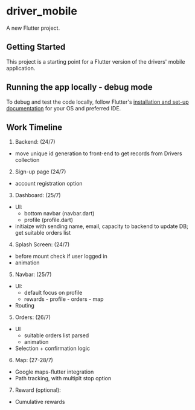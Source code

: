 # driver_mobile

A new Flutter project.

## Getting Started

This project is a starting point for a Flutter version of the drivers' mobile application.

## Running the app locally - debug mode
To debug and test the code locally, follow Flutter's [installation and set-up documentation](https://flutter.dev/docs/get-started/install) for your OS and preferred IDE.



## Work Timeline
1. Backend: (24/7)
* move unique id generation to front-end to get records from Drivers collection

2. Sign-up page (24/7)
* account registration option

3. Dashboard: (25/7)
* UI:
	- bottom navbar (navbar.dart)
 	- profile (profile.dart)
* initiaize with sending name, email, capacity to backend to update DB; get suitable orders list

4. Splash Screen: (24/7)
* before mount check if user logged in 
* animation

5. Navbar: (25/7)
* UI:
	- default focus on profile
	- rewards - profile - orders - map
* Routing

5. Orders: (26/7)
*  UI
	- suitable orders list parsed
	- animation
* Selection + confirmation logic

6. Map: (27-28/7)
* Google maps-flutter integration
* Path tracking, with multiplt stop option

7. Reward (optional):
* Cumulative rewards
